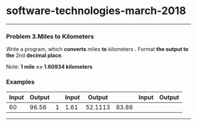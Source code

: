 # software-technologies-march-2018

---

### Problem 3.Miles to Kilometers

Write a program, which **converts** miles **to** kilometers **.** Format **the output to the** 2nd **decimal place**.

Note: **1 mile == 1.60934 kilometers**

### Examples

| **Input** | **Output** |   | **Input** | **Output** |   | **Input** | **Output** |
| --- | --- | --- | --- | --- | --- | --- | --- |
| 60 | 96.56 | 1 | 1.61 | 52.1113 | 83.86 |

---
